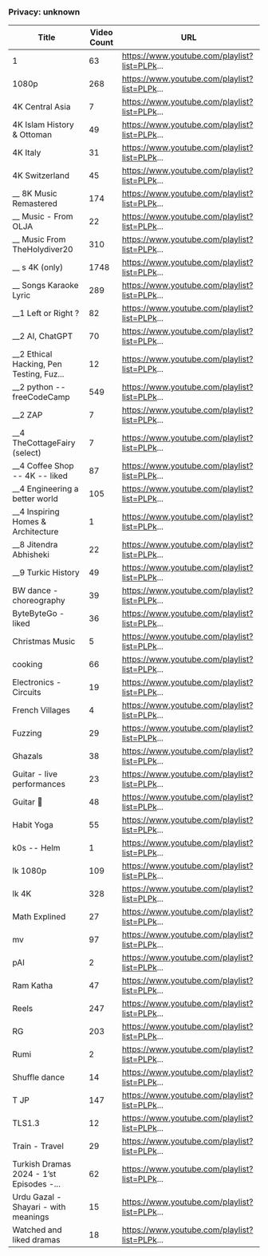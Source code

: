 
### Privacy: unknown

| Title                                    | Video Count | URL                                           |
|------------------------------------------|-------------|-----------------------------------------------|
| 1                                        | 63          | https://www.youtube.com/playlist?list=PLPk... |
| 1080p                                    | 268         | https://www.youtube.com/playlist?list=PLPk... |
| 4K Central Asia                          | 7           | https://www.youtube.com/playlist?list=PLPk... |
| 4K Islam History & Ottoman               | 49          | https://www.youtube.com/playlist?list=PLPk... |
| 4K Italy                                 | 31          | https://www.youtube.com/playlist?list=PLPk... |
| 4K Switzerland                           | 45          | https://www.youtube.com/playlist?list=PLPk... |
| __ 8K Music Remastered                   | 174         | https://www.youtube.com/playlist?list=PLPk... |
| __ Music - From OLJA                     | 22          | https://www.youtube.com/playlist?list=PLPk... |
| __ Music From TheHolydiver20             | 310         | https://www.youtube.com/playlist?list=PLPk... |
| __ s 4K (only)                           | 1748        | https://www.youtube.com/playlist?list=PLPk... |
| __ Songs Karaoke Lyric                   | 289         | https://www.youtube.com/playlist?list=PLPk... |
| __1 Left or Right ?                      | 82          | https://www.youtube.com/playlist?list=PLPk... |
| __2 AI, ChatGPT                          | 70          | https://www.youtube.com/playlist?list=PLPk... |
| __2 Ethical Hacking, Pen Testing, Fuz... | 12          | https://www.youtube.com/playlist?list=PLPk... |
| __2 python -- freeCodeCamp               | 549         | https://www.youtube.com/playlist?list=PLPk... |
| __2 ZAP                                  | 7           | https://www.youtube.com/playlist?list=PLPk... |
| __4  TheCottageFairy (select)            | 7           | https://www.youtube.com/playlist?list=PLPk... |
| __4 Coffee Shop -- 4K -- liked           | 87          | https://www.youtube.com/playlist?list=PLPk... |
| __4 Engineering a better world           | 105         | https://www.youtube.com/playlist?list=PLPk... |
| __4 Inspiring Homes & Architecture       | 1           | https://www.youtube.com/playlist?list=PLPk... |
| __8 Jitendra Abhisheki                   | 22          | https://www.youtube.com/playlist?list=PLPk... |
| __9 Turkic History                       | 49          | https://www.youtube.com/playlist?list=PLPk... |
| BW dance - choreography                  | 39          | https://www.youtube.com/playlist?list=PLPk... |
| ByteByteGo - liked                       | 36          | https://www.youtube.com/playlist?list=PLPk... |
| Christmas Music                          | 5           | https://www.youtube.com/playlist?list=PLPk... |
| cooking                                  | 66          | https://www.youtube.com/playlist?list=PLPk... |
| Electronics - Circuits                   | 19          | https://www.youtube.com/playlist?list=PLPk... |
| French Villages                          | 4           | https://www.youtube.com/playlist?list=PLPk... |
| Fuzzing                                  | 29          | https://www.youtube.com/playlist?list=PLPk... |
| Ghazals                                  | 38          | https://www.youtube.com/playlist?list=PLPk... |
| Guitar - live performances               | 23          | https://www.youtube.com/playlist?list=PLPk... |
| Guitar 🎸                                 | 48          | https://www.youtube.com/playlist?list=PLPk... |
| Habit Yoga                               | 55          | https://www.youtube.com/playlist?list=PLPk... |
| k0s -- Helm                              | 1           | https://www.youtube.com/playlist?list=PLPk... |
| lk 1080p                                 | 109         | https://www.youtube.com/playlist?list=PLPk... |
| lk 4K                                    | 328         | https://www.youtube.com/playlist?list=PLPk... |
| Math Explined                            | 27          | https://www.youtube.com/playlist?list=PLPk... |
| mv                                       | 97          | https://www.youtube.com/playlist?list=PLPk... |
| pAI                                      | 2           | https://www.youtube.com/playlist?list=PLPk... |
| Ram Katha                                | 47          | https://www.youtube.com/playlist?list=PLPk... |
| Reels                                    | 247         | https://www.youtube.com/playlist?list=PLPk... |
| RG                                       | 203         | https://www.youtube.com/playlist?list=PLPk... |
| Rumi                                     | 2           | https://www.youtube.com/playlist?list=PLPk... |
| Shuffle dance                            | 14          | https://www.youtube.com/playlist?list=PLPk... |
| T JP                                     | 147         | https://www.youtube.com/playlist?list=PLPk... |
| TLS1.3                                   | 12          | https://www.youtube.com/playlist?list=PLPk... |
| Train - Travel                           | 29          | https://www.youtube.com/playlist?list=PLPk... |
| Turkish Dramas 2024 - 1’st Episodes -... | 62          | https://www.youtube.com/playlist?list=PLPk... |
| Urdu Gazal - Shayari - with meanings     | 15          | https://www.youtube.com/playlist?list=PLPk... |
| Watched and liked dramas                 | 18          | https://www.youtube.com/playlist?list=PLPk... |
